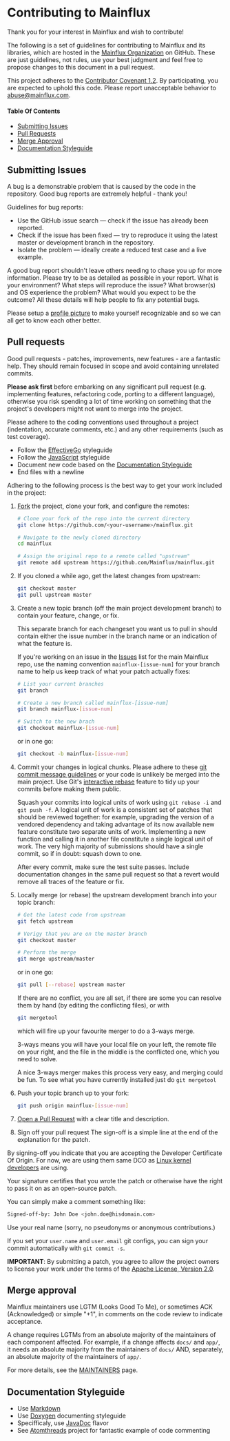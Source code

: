 # Contributing to Mainflux

Thank you for your interest in Mainflux and wish to contribute!

The following is a set of guidelines for contributing to Mainflux and its libraries,
which are hosted in the [Mainflux Organization](https://github.com/Mainflux) on GitHub.
These are just guidelines, not rules, use your best judgment and feel free to
propose changes to this document in a pull request.

This project adheres to the [Contributor Covenant 1.2](http://contributor-covenant.org/version/1/2/0).
By participating, you are expected to uphold this code. Please report unacceptable behavior to [abuse@mainflux.com](mailto:abuse@mainflux.com).

#### Table Of Contents

* [Submitting Issues](#submitting-issues)
* [Pull Requests](#pull-requests)
* [Merge Approval](#merge-approval)
* [Documentation Styleguide](#documentation-styleguide)

## Submitting Issues

A bug is a demonstrable problem that is caused by the code in the repository. Good bug reports are extremely helpful - thank you!

Guidelines for bug reports:

 - Use the GitHub issue search — check if the issue has already been reported.
 - Check if the issue has been fixed — try to reproduce it using the latest master or development branch in the repository.
 - Isolate the problem — ideally create a reduced test case and a live example.

A good bug report shouldn't leave others needing to chase you up for more information. Please try to be as detailed as possible in your report. What is your environment? What steps will reproduce the issue? What browser(s) and OS experience the problem? What would you expect to be the outcome? All these details will help people to fix any potential bugs.

Please setup a [profile picture](https://help.github.com/articles/how-do-i-set-up-my-profile-picture)
  to make yourself recognizable and so we can all get to know each other better.

## Pull requests

Good pull requests - patches, improvements, new features - are a fantastic
help. They should remain focused in scope and avoid containing unrelated
commits.

**Please ask first** before embarking on any significant pull request (e.g.
implementing features, refactoring code, porting to a different language),
otherwise you risk spending a lot of time working on something that the
project's developers might not want to merge into the project.

Please adhere to the coding conventions used throughout a project (indentation,
accurate comments, etc.) and any other requirements (such as test coverage).

* Follow the [EffectiveGo](https://golang.org/doc/effective_go.html) styleguide
* Follow the [JavaScript](https://github.com/styleguide/javascript) styleguide
* Document new code based on the [Documentation Styleguide](#documentation-styleguide)
* End files with a newline

Adhering to the following process is the best way to get your work
included in the project:

1. [Fork](https://help.github.com/articles/fork-a-repo/) the project, clone your
   fork, and configure the remotes:

   ```bash
   # Clone your fork of the repo into the current directory
   git clone https://github.com/<your-username>/mainflux.git

   # Navigate to the newly cloned directory
   cd mainflux

   # Assign the original repo to a remote called "upstream"
   git remote add upstream https://github.com/Mainflux/mainflux.git
   ```

2. If you cloned a while ago, get the latest changes from upstream:

   ```bash
   git checkout master
   git pull upstream master
   ```

3. Create a new topic branch (off the main project development branch) to
   contain your feature, change, or fix.

   This separate branch for each changeset you want us to pull in should contain
   either the issue number in the branch name or an indication of what the feature is.

   If you're working on an issue in the [Issues](https://github.com/Mainflux/mainflux/issues) list for the main Mainflux repo, use the naming convention `mainflux-[issue-num]` for your branch name to help us keep track of what your patch actually fixes:

   ```bash
   # List your current branches
   git branch

   # Create a new branch called mainflux-[issue-num]
   git branch mainflux-[issue-num]

   # Switch to the new brach
   git checkout mainflux-[issue-num]
    ```
   or in one go:

   ```bash
   git checkout -b mainflux-[issue-num]
   ```

4. Commit your changes in logical chunks. Please adhere to these [git commit
   message guidelines](http://tbaggery.com/2008/04/19/a-note-about-git-commit-messages.html)
   or your code is unlikely be merged into the main project. Use Git's
   [interactive rebase](https://help.github.com/articles/about-git-rebase/)
   feature to tidy up your commits before making them public.

   Squash your commits into logical units of work using `git rebase -i` and `git push -f`.
   A logical unit of work is a consistent set of patches that should be reviewed together: for example, upgrading the version of a vendored dependency and taking advantage of its now available new feature constitute two separate units of work. Implementing a new function and calling it in another file constitute a single logical unit of work. The very high majority of submissions should have a single commit, so if in doubt: squash down to one.

   After every commit, make sure the test suite passes. Include documentation changes in the same pull request so that a revert would remove all traces of the feature or fix.

5. Locally merge (or rebase) the upstream development branch into your topic branch:

   ```bash
   # Get the latest code from upstream
   git fetch upstream
   
   # Verigy that you are on the master branch
   git checkout master
   
   # Perform the merge
   git merge upstream/master
   ```
   or in one go:
   
   ```bash
   git pull [--rebase] upstream master
   ```
   If there are no conflict, you are all set, if there are some you can resolve them by hand
   (by editing the conflicting files), or with
   
   ```bash
   git mergetool
   ```
   which will fire up your favourite merger to do a 3-ways merge.
   
   3-ways means you will have your local file on your left, the remote file on your right, and the file in the middle
   is the conflicted one, which you need to solve.
   
   A nice 3-ways merger makes this process very easy, and merging could be fun. To see what you have currently
   installed just do `git mergetool`

6. Push your topic branch up to your fork:

   ```bash
   git push origin mainflux-[issue-num]
   ```

7. [Open a Pull Request](https://help.github.com/articles/using-pull-requests/)
    with a clear title and description.

8. Sign off your pull request
 The sign-off is a simple line at the end of the explanation for the patch.

 By signing-off you indicate that you are accepting the Developer Certificate Of Origin. For now, we are using them same DCO as [Linux kernel developers](http://elinux.org/Developer_Certificate_Of_Origin) are using.

 Your signature certifies that you wrote the patch or otherwise have the right to pass it on as an open-source patch.

 You can simply make a comment something like:

 ```bash
 Signed-off-by: John Doe <john.doe@hisdomain.com>
 ```

 Use your real name (sorry, no pseudonyms or anonymous contributions.)

 If you set your `user.name` and `user.email` git configs, you can sign your commit automatically with `git commit -s`.

**IMPORTANT**: By submitting a patch, you agree to allow the project
owners to license your work under the terms of the [Apache License, Version 2.0](LICENSE).

## Merge approval

Mainflux maintainers use LGTM (Looks Good To Me), or sometimes ACK (Acknowledged) or simple "+1",
in comments on the code review to indicate acceptance.

A change requires LGTMs from an absolute majority of the maintainers of each
component affected. For example, if a change affects `docs/` and `app/`, it
needs an absolute majority from the maintainers of `docs/` AND, separately, an
absolute majority of the maintainers of `app/`.

For more details, see the [MAINTAINERS](MAINTAINERS) page.

## Documentation Styleguide

* Use [Markdown](https://daringfireball.net/projects/markdown)
* Use [Doxygen](https://www.stack.nl/~dimitri/doxygen/manual/docblocks.html) documenting styleguide
* Specifficaly, use [JavaDoc](https://en.wikipedia.org/wiki/Javadoc) flavor
* See [Atomthreads](https://github.com/kelvinlawson/atomthreads/blob/master/kernel/atomkernel.c) project for fantastic example of code commenting
